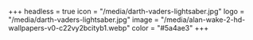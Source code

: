 +++
headless = true
icon = "/media/darth-vaders-lightsaber.jpg"
logo = "/media/darth-vaders-lightsaber.jpg"
image = "/media/alan-wake-2-hd-wallpapers-v0-c22vy2bcityb1.webp"
color = "#5a4ae3"
+++
